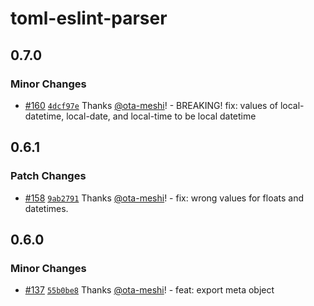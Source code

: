 # toml-eslint-parser

## 0.7.0

### Minor Changes

- [#160](https://github.com/ota-meshi/toml-eslint-parser/pull/160) [`4dcf97e`](https://github.com/ota-meshi/toml-eslint-parser/commit/4dcf97e8e0917cb9383253a37532f2aee51c3386) Thanks [@ota-meshi](https://github.com/ota-meshi)! - BREAKING! fix: values of local-datetime, local-date, and local-time to be local datetime

## 0.6.1

### Patch Changes

- [#158](https://github.com/ota-meshi/toml-eslint-parser/pull/158) [`9ab2791`](https://github.com/ota-meshi/toml-eslint-parser/commit/9ab27919806d7c044b637d84acaa8d99c64cbb28) Thanks [@ota-meshi](https://github.com/ota-meshi)! - fix: wrong values for floats and datetimes.

## 0.6.0

### Minor Changes

- [#137](https://github.com/ota-meshi/toml-eslint-parser/pull/137) [`55b0be8`](https://github.com/ota-meshi/toml-eslint-parser/commit/55b0be8d4b0ff38b8e5d74f14d527ed4acd2801b) Thanks [@ota-meshi](https://github.com/ota-meshi)! - feat: export meta object
